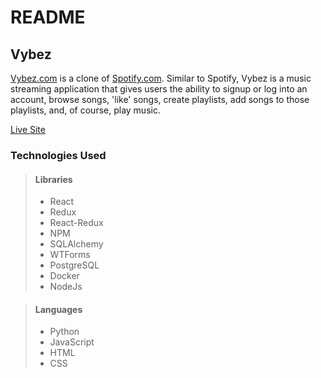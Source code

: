 # README

## Vybez

[Vybez.com](https://vybze.herokuapp.com/) is a clone of [Spotify.com](https://www.spotify.com/). Similar to Spotify, Vybez is a music streaming application that gives users the ability to signup or log into an account, browse songs, 'like' songs, create playlists, add songs to those playlists, and, of course, play music.

[Live Site](https://vybze.herokuapp.com/)

### Technologies Used

> #### Libraries
> * React
> * Redux
> * React-Redux
> * NPM
> * SQLAlchemy
> * WTForms
> * PostgreSQL
> * Docker
>  * NodeJs


> #### Languages
> * Python
> * JavaScript
> * HTML
> * CSS



